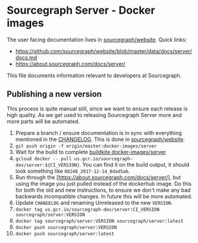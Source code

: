 # Sourcegraph Server - Docker images

The user facing documentation lives in
[sourcegraph/website](https://github.com/sourcegraph/website). Quick links:

* https://github.com/sourcegraph/website/blob/master/data/docs/server/docs.md
* https://about.sourcegraph.com/docs/server/

This file documents information relevant to developers at Sourcegraph.

## Publishing a new version

This process is quite manual still, since we want to ensure each release is
high quality. As we get used to releasing Sourcegraph Server more and more
parts will be automated.

1. Prepare a branch / ensure documentation is in sync with everything
   mentioned in the [CHANGELOG](../../CHANGELOG.md). This is done in
   [sourcegraph/website](https://github.com/sourcegraph/website).
2. `git push origin -f origin/master:docker-images/server`
3. Wait for the build to complete [buildkite docker-images/server](https://buildkite.com/sourcegraph/sourcegraph/builds?branch=docker-images%2Fserver)
4. `gcloud docker -- pull us.gcr.io/sourcegraph-dev/server:${CI_VERSION}`.
   You can find it on the build output, it should look something like
   `08248_2017-12-14_8dad5ab`.
5. Run through the [https://about.sourcegraph.com/docs/server/], but using the
   image you just pulled instead of the dockerhub image. Do this for both the
   old and new instructions, to ensure we don't make any bad backwards
   incompatible changes. In future this will be more automated.
6. Update `CHANGELOG` and renaming Unreleased to the new `VERSION`.
7. `docker tag us.gcr.io/sourcegraph-dev/server:CI_VERSION sourcegraph/server:VERSION`
8. `docker tag sourcegraph/server:VERSION sourcegraph/server:latest`
9. `docker push sourcegraph/server:VERSION`
10. `docker push sourcegraph/server:latest`
